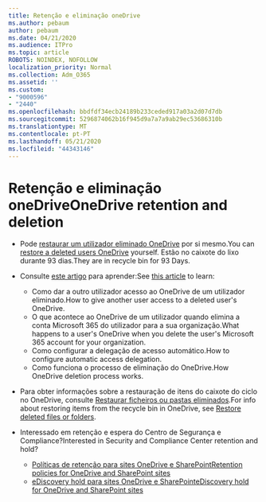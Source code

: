 ```yaml
---
title: Retenção e eliminação oneDrive
ms.author: pebaum
author: pebaum
ms.date: 04/21/2020
ms.audience: ITPro
ms.topic: article
ROBOTS: NOINDEX, NOFOLLOW
localization_priority: Normal
ms.collection: Adm_O365
ms.assetid: ''
ms.custom:
- "9000596"
- "2440"
ms.openlocfilehash: bbdfdf34ecb24189b233ceded917a03a2d07d7db
ms.sourcegitcommit: 5296874062b16f945d9a7a7a9ab29ec53686310b
ms.translationtype: MT
ms.contentlocale: pt-PT
ms.lasthandoff: 05/21/2020
ms.locfileid: "44343146"
---
```

# <a name="onedrive-retention-and-deletion"></a><span data-ttu-id="75ede-102">Retenção e eliminação oneDrive</span><span class="sxs-lookup"><span data-stu-id="75ede-102">OneDrive retention and deletion</span></span>

- <span data-ttu-id="75ede-103">Pode [restaurar um utilizador eliminado OneDrive](https://docs.microsoft.com/onedrive/restore-deleted-onedrive) por si mesmo.</span><span class="sxs-lookup"><span data-stu-id="75ede-103">You can [restore a deleted users OneDrive](https://docs.microsoft.com/onedrive/restore-deleted-onedrive) yourself.</span></span> <span data-ttu-id="75ede-104">Estão no caixote do lixo durante 93 dias.</span><span class="sxs-lookup"><span data-stu-id="75ede-104">They are in recycle bin for 93 Days.</span></span>

- <span data-ttu-id="75ede-105">Consulte [este artigo](https://docs.microsoft.com/onedrive/retention-and-deletion) para aprender:</span><span class="sxs-lookup"><span data-stu-id="75ede-105">See [this article](https://docs.microsoft.com/onedrive/retention-and-deletion) to learn:</span></span>
    - <span data-ttu-id="75ede-106">Como dar a outro utilizador acesso ao OneDrive de um utilizador eliminado.</span><span class="sxs-lookup"><span data-stu-id="75ede-106">How to give another user access to a deleted user's OneDrive.</span></span>
    - <span data-ttu-id="75ede-107">O que acontece ao OneDrive de um utilizador quando elimina a conta Microsoft 365 do utilizador para a sua organização.</span><span class="sxs-lookup"><span data-stu-id="75ede-107">What happens to a user's OneDrive when you delete the user's Microsoft 365 account for your organization.</span></span>
    - <span data-ttu-id="75ede-108">Como configurar a delegação de acesso automático.</span><span class="sxs-lookup"><span data-stu-id="75ede-108">How to configure automatic access delegation.</span></span>
    - <span data-ttu-id="75ede-109">Como funciona o processo de eliminação do OneDrive.</span><span class="sxs-lookup"><span data-stu-id="75ede-109">How OneDrive deletion process works.</span></span>

- <span data-ttu-id="75ede-110">Para obter informações sobre a restauração de itens do caixote do ciclo no OneDrive, consulte [Restaurar ficheiros ou pastas eliminados](https://support.office.com/article/949ada80-0026-4db3-a953-c99083e6a84f).</span><span class="sxs-lookup"><span data-stu-id="75ede-110">For info about restoring items from the recycle bin in OneDrive, see [Restore deleted files or folders](https://support.office.com/article/949ada80-0026-4db3-a953-c99083e6a84f).</span></span>

- <span data-ttu-id="75ede-111">Interessado em retenção e espera do Centro de Segurança e Compliance?</span><span class="sxs-lookup"><span data-stu-id="75ede-111">Interested in Security and Compliance Center retention and hold?</span></span>
    - [<span data-ttu-id="75ede-112">Políticas de retenção para sites OneDrive e SharePoint</span><span class="sxs-lookup"><span data-stu-id="75ede-112">Retention policies for OneDrive and SharePoint sites</span></span>](https://docs.microsoft.com/office365/securitycompliance/retention-policies?redirectSourcePath=%252farticle%252f5e377752-700d-4870-9b6d-12bfc12d2423#content-in-onedrive-accounts-and-sharepoint-sites)
    - [<span data-ttu-id="75ede-113">eDiscovery hold para sites OneDrive e SharePoint</span><span class="sxs-lookup"><span data-stu-id="75ede-113">eDiscovery hold for OneDrive and SharePoint sites</span></span>](https://docs.microsoft.com/office365/securitycompliance/ediscovery-cases#step-4-place-content-locations-on-hold)
